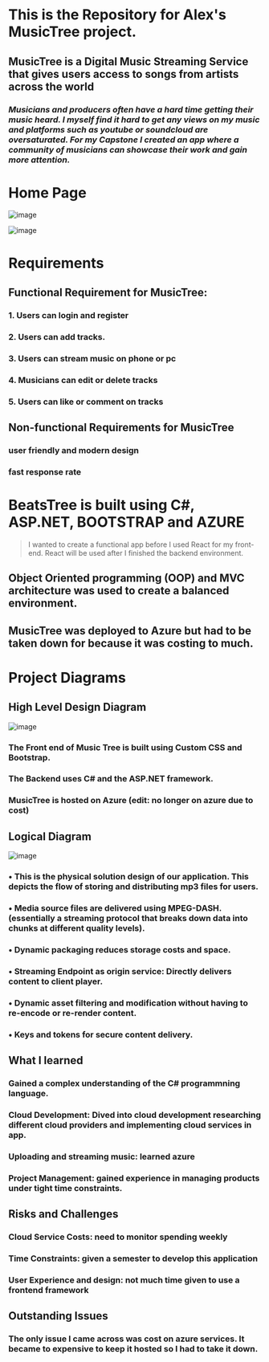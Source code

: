 # This is the Repository for Alex's MusicTree project.

## MusicTree is a Digital Music Streaming Service that gives users access to songs from artists across the world

### *Musicians and producers often have a hard time getting their music heard. I myself find it hard to get any views on my music and platforms such as youtube or soundcloud are oversaturated. For my Capstone I created an app where a community of musicians can showcase their work and gain more attention.*  

# Home Page
![image](https://github.com/alexwinter443/MusicTree/assets/59127575/b1c7e1cb-9d74-4f04-9093-2c8959194326)

![image](https://github.com/alexwinter443/MusicTree/assets/59127575/25944a78-6d13-42ef-9bb6-cebbe4f46a14)


# Requirements
## Functional Requirement for MusicTree:

### 1. Users can login and register

### 2. Users can add tracks.

### 3. Users can stream music on phone or pc

### 4. Musicians can edit or delete tracks

### 5. Users can like or comment on tracks

## Non-functional Requirements for MusicTree

### user friendly and modern design

### fast response rate

# BeatsTree is built using C#, ASP.NET, BOOTSTRAP and AZURE

> I wanted to create a functional app before I used React for my front-end. React will be used after I finished the backend environment.

## Object Oriented programming (OOP) and MVC architecture was used to create a balanced environment.

## MusicTree was deployed to Azure but had to be taken down for because it was costing to much.

# Project Diagrams

## High Level Design Diagram
![image](https://github.com/alexwinter443/MusicTree/assets/59127575/e909c7cb-b344-4b99-aac0-ed424ababd7b)

### The Front end of Music Tree is built using Custom CSS and Bootstrap.

### The Backend uses C# and the ASP.NET framework.

### MusicTree is hosted on Azure (edit: no longer on azure due to cost)

## Logical Diagram

![image](https://github.com/alexwinter443/MusicTree/assets/59127575/8f9c37a8-5f46-4d17-9b0c-6ed819abdfbe)

### •	This is the physical solution design of our application. This depicts the flow of storing and distributing mp3 files for users.
### •	Media source files are delivered using MPEG-DASH. (essentially a streaming protocol that breaks down data into chunks at different quality levels).
### •	Dynamic packaging reduces storage costs and space.
### •	Streaming Endpoint as origin service: Directly delivers content to client player.
### •	Dynamic asset filtering and modification without having to re-encode or re-render content.
### •	Keys and tokens for secure content delivery.

## What I learned

### Gained a complex understanding of the C# programmning language.
### Cloud Development: Dived into cloud development researching different cloud providers and implementing cloud services in app.
### Uploading and streaming music: learned azure
### Project Management: gained experience in managing products under tight time constraints.

## Risks and Challenges

### Cloud Service Costs: need to monitor spending weekly

### Time Constraints: given a semester to develop this application

### User Experience and design: not much time given to use a frontend framework

## Outstanding Issues

### The only issue I came across was cost on azure services. It became to expensive to keep it hosted so I had to take it down.












